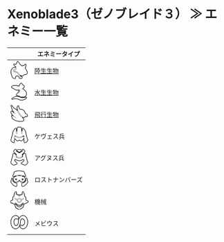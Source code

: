 # Xenoblade3（ゼノブレイド３） ≫ エネミー一覧

|                             | エネミータイプ                  |
| --------------------------- | ------------------------------- |
| ![](./陸生生物.png)         | [陸生生物](./陸生生物/list.md) |
| ![](./水生生物.png)         | [水生生物](./水生生物/list.md) |
| ![](./飛行生物.png)         | [飛行生物](./飛行生物/list.md) |
| ![](./ケヴェス兵.png)       | ケヴェス兵                      |
| ![](./アグヌス兵.png)       | アグヌス兵                      |
| ![](./ロストナンバーズ.png) | ロストナンバーズ                |
| ![](./機械.png)             | 機械                            |
| ![](./メビウス.png)         | メビウス                        |


